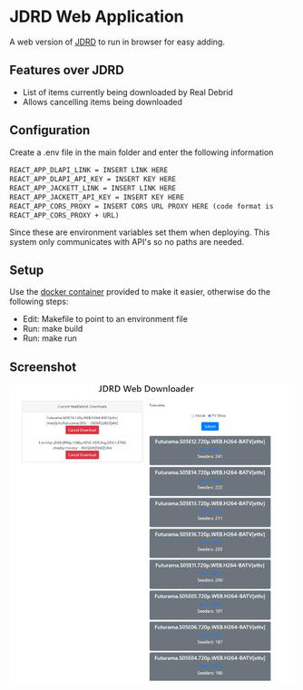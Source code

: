 # JDRD Web Application
A web version of [JDRD](https://github.com/Pocable/JDRD) to run in browser for easy adding.

## Features over JDRD
* List of items currently being downloaded by Real Debrid
* Allows cancelling items being downloaded

## Configuration
Create a .env file in the main folder and enter the following information
```
REACT_APP_DLAPI_LINK = INSERT LINK HERE
REACT_APP_DLAPI_API_KEY = INSERT KEY HERE
REACT_APP_JACKETT_LINK = INSERT LINK HERE
REACT_APP_JACKETT_API_KEY = INSERT KEY HERE
REACT_APP_CORS_PROXY = INSERT CORS URL PROXY HERE (code format is REACT_APP_CORS_PROXY + URL)
```
Since these are environment variables set them when deploying. This system only communicates with API's so no paths are needed.

## Setup
Use the [docker container](https://hub.docker.com/repository/docker/pocable/jdrd-web-application) provided to make it easier, otherwise do the following steps:
* Edit: Makefile to point to an environment file
* Run: make build
* Run: make run

## Screenshot
![Main UI](UIIMG.PNG?raw=true)